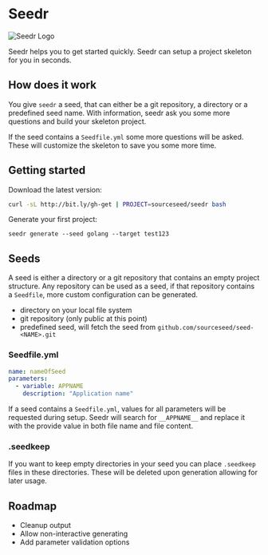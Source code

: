 # Seedr

![Seedr Logo](https://avatars3.githubusercontent.com/u/54958814?s=200&v=4)

Seedr helps you to get started quickly. Seedr can setup a project skeleton for 
you in seconds. 

## How does it work

You give `seedr` a seed, that can either be a git repository, a directory or a 
predefined seed name. With information, seedr ask you some more questions and 
build your skeleton project.

If the seed contains a `Seedfile.yml` some more questions will be asked. 
These will customize the skeleton to save you some more time.


## Getting started

Download the latest version:

```bash
curl -sL http://bit.ly/gh-get | PROJECT=sourceseed/seedr bash
```

Generate your first project:

```
seedr generate --seed golang --target test123
```


## Seeds

A seed is either a directory or a git repository that contains an empty project
structure. Any repository can be used as a seed, if that repository contains a
`Seedfile`, more custom configuration can be generated.

 - directory on your local file system
 - git repository (only public at this point)
 - predefined seed, will fetch the seed from `github.com/sourceseed/seed-<NAME>.git`


### Seedfile.yml

```yaml
name: nameOfSeed
parameters:
  - variable: APPNAME
    description: "Application name"
```

If a seed contains a `Seedfile.yml`, values for all parameters will be requested
during setup. Seedr will search for `__APPNAME__` and replace it with the 
provide value in both file name and file content.


### .seedkeep

If you want to keep empty directories in your seed you can place `.seedkeep`
files in these directories. These will be deleted upon generation allowing for
later usage.


## Roadmap

 - Cleanup output
 - Allow non-interactive generating
 - Add parameter validation options
